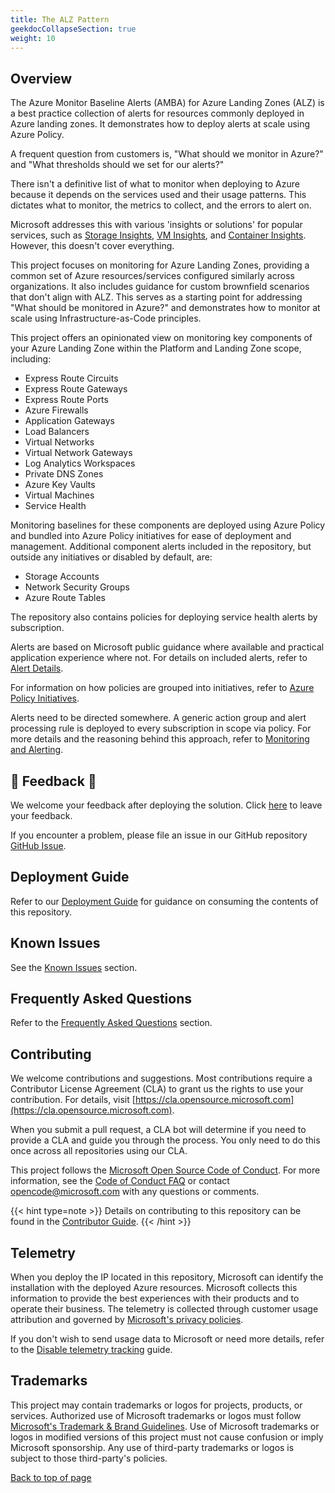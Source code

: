 ```yaml
---
title: The ALZ Pattern
geekdocCollapseSection: true
weight: 10
---
```


## Overview

The Azure Monitor Baseline Alerts (AMBA) for Azure Landing Zones (ALZ) is a best practice collection of alerts for resources commonly deployed in Azure landing zones. It demonstrates how to deploy alerts at scale using Azure Policy.

A frequent question from customers is, "What should we monitor in Azure?" and "What thresholds should we set for our alerts?"

There isn't a definitive list of what to monitor when deploying to Azure because it depends on the services used and their usage patterns. This dictates what to monitor, the metrics to collect, and the errors to alert on.

Microsoft addresses this with various 'insights or solutions' for popular services, such as [Storage Insights](https://learn.microsoft.com/en-us/azure/storage/common/storage-insights-overview), [VM Insights](https://learn.microsoft.com/en-us/azure/azure-monitor/vm/vminsights-overview), and [Container Insights](https://learn.microsoft.com/en-us/azure/azure-monitor/containers/container-insights-overview). However, this doesn't cover everything.

This project focuses on monitoring for Azure Landing Zones, providing a common set of Azure resources/services configured similarly across organizations. It also includes guidance for custom brownfield scenarios that don't align with ALZ. This serves as a starting point for addressing "What should be monitored in Azure?" and demonstrates how to monitor at scale using Infrastructure-as-Code principles.

This project offers an opinionated view on monitoring key components of your Azure Landing Zone within the Platform and Landing Zone scope, including:

- Express Route Circuits
- Express Route Gateways
- Express Route Ports
- Azure Firewalls
- Application Gateways
- Load Balancers
- Virtual Networks
- Virtual Network Gateways
- Log Analytics Workspaces
- Private DNS Zones
- Azure Key Vaults
- Virtual Machines
- Service Health

Monitoring baselines for these components are deployed using Azure Policy and bundled into Azure Policy initiatives for ease of deployment and management. Additional component alerts included in the repository, but outside any initiatives or disabled by default, are:

- Storage Accounts
- Network Security Groups
- Azure Route Tables

The repository also contains policies for deploying service health alerts by subscription.

Alerts are based on Microsoft public guidance where available and practical application experience where not. For details on included alerts, refer to [Alert Details](../../Getting-started/Alerts-Details).

For information on how policies are grouped into initiatives, refer to [Azure Policy Initiatives](../../Getting-started/Policy-Initiatives).

Alerts need to be directed somewhere. A generic action group and alert processing rule is deployed to every subscription in scope via policy. For more details and the reasoning behind this approach, refer to [Monitoring and Alerting](../../Getting-started/Monitoring-and-Alerting).

## 📣 Feedback 📣

We welcome your feedback after deploying the solution. Click [here](https://aka.ms/alz/monitor/feedback) to leave your feedback.

If you encounter a problem, please file an issue in our GitHub repository [GitHub Issue](https://github.com/Azure/azure-monitor-baseline-alerts/issues).

## Deployment Guide

Refer to our [Deployment Guide](../../Howto/deploy/Introduction-to-deploying-the-ALZ-Pattern) for guidance on consuming the contents of this repository.

## Known Issues

See the [Known Issues](../../Resources/Known-Issues) section.

## Frequently Asked Questions

Refer to the [Frequently Asked Questions](../../Resources/FAQ) section.

## Contributing

We welcome contributions and suggestions. Most contributions require a Contributor License Agreement (CLA) to grant us the rights to use your contribution. For details, visit [https://cla.opensource.microsoft.com](https://cla.opensource.microsoft.com).

When you submit a pull request, a CLA bot will determine if you need to provide a CLA and guide you through the process. You only need to do this once across all repositories using our CLA.

This project follows the [Microsoft Open Source Code of Conduct](https://opensource.microsoft.com/codeofconduct/). For more information, see the [Code of Conduct FAQ](https://opensource.microsoft.com/codeofconduct/faq/) or contact [opencode@microsoft.com](mailto:opencode@microsoft.com) with any questions or comments.

{{< hint type=note >}}
Details on contributing to this repository can be found in the [Contributor Guide](../../../../contributing).
{{< /hint >}}

## Telemetry

When you deploy the IP located in this repository, Microsoft can identify the installation with the deployed Azure resources. Microsoft collects this information to provide the best experiences with their products and to operate their business. The telemetry is collected through customer usage attribution and governed by [Microsoft's privacy policies](https://www.microsoft.com/trustcenter).

If you don't wish to send usage data to Microsoft or need more details, refer to the [Disable telemetry tracking](../../Howto/Telemetry) guide.

## Trademarks

This project may contain trademarks or logos for projects, products, or services. Authorized use of Microsoft trademarks or logos must follow [Microsoft's Trademark & Brand Guidelines](https://www.microsoft.com/legal/intellectualproperty/trademarks/usage/general). Use of Microsoft trademarks or logos in modified versions of this project must not cause confusion or imply Microsoft sponsorship. Any use of third-party trademarks or logos is subject to those third-party's policies.

[Back to top of page](.)

